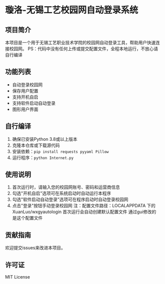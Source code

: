 # 璇洛-无锡工艺校园网自动登录系统

## 项目简介
本项目是一个用于无锡工艺职业技术学院的校园网自动登录工具，帮助用户快速连接校园网。
PS：代码中没有任何上传或提交配置文件，全程本地运行，不放心请自行编译

## 功能列表
- 自动登录校园网
- 保存用户配置
- 支持开机自启
- 支持软件启动自动登录
- 图形用户界面

## 自行编译
1. 确保已安装Python 3.8或以上版本
2. 克隆本仓库或下载源代码
3. 安装依赖：`pip install requests pyyaml Pillow`
4. 运行程序：`python Internet.py`

## 使用说明
1. 首次运行时，请输入您的校园网账号、密码和运营商信息
2. 勾选"开机自启"选项可在系统启动时自动运行本程序
3. 勾选"软件启动自动登录"选项可在程序启动时自动登录校园网
4. 点击"登录"按钮手动登录校园网
注：配置文件路径：LOCALAPPDATA 下的 XuanLuo/wxgyautologin 首次运行会自动创建默认配置文件
通过gui修改的是这个配置文件

## 贡献指南
欢迎提交issues来改进本项目。

## 许可证
MIT License
